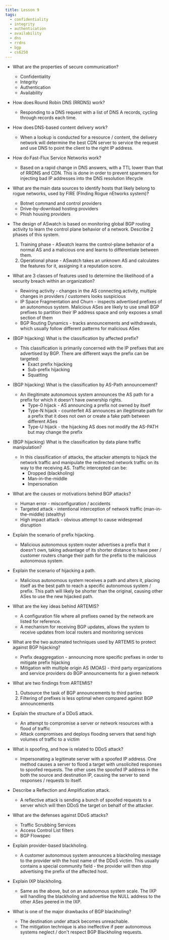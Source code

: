 ```yaml
---
title: Lesson 9
tags:
  - confidentiality
  - integrity
  - authentication
  - availability
  - dns
  - rrdns
  - bgp
  - cs6250
---
```


- What are the properties of secure communication?

  - Confidentiality
  - Integrity
  - Authentication
  - Availability

- How does Round Robin DNS (RRDNS) work?

  - Responding to a DNS request with a list of DNS A records, cycling through records each time.

- How does DNS-based content delivery work?

  - When a lookup is conducted for a resource / content, the delivery network will determine the
    best CDN server to service the request and use DNS to point the client to the right IP address.

- How do Fast-Flux Service Networks work?

  - Based on a rapid change in DNS answers, with a TTL lower than that of RRDNS and CDN. This is
    done in order to prevent spammers for injecting bad IP addresses into the DNS resolution
    lifecycle

- What are the main data sources to identify hosts that likely belong to rogue networks, used by
  FIRE (FInding Rogue nEtworks system)?

  - Botnet command and control providers
  - Drive-by-download hosting providers
  - Phish housing providers

- The design of ASwatch is based on monitoring global BGP routing activity to learn the control
  plane behavior of a network. Describe 2 phases of this system.

  1. Training phase - ASwatch learns the control-plane behavior of a normal AS and a malicious one
     and learns to differentiate between them.
  2. Operational phase - ASwatch takes an unknown AS and calculates the features for it, assigning
     it a reputation score.

- What are 3 classes of features used to determine the likelihood of a security breach within an
  organization?

  - Rewiring activity - changes in the AS connecting activity, multiple changes in providers /
    customers looks suspicious
  - IP Space Fragmentation and Churn - inspects advertised prefixes of an autonomous system.
    Malicious ASes are likely to use small BGP prefixes to partition their IP address space and only
    exposes a small section of them
  - BGP Routing Dynamics - tracks announcements and withdrawals, which usually follow different
    patterns for malicious ASes

- (BGP hijacking) What is the classification by affected prefix?

  - This classification is primarily concerned with the IP prefixes that are advertised by BGP.
    There are different ways the prefix can be targeted:
    - Exact prefix hijacking
    - Sub-prefix hijacking
    - Squatting

- (BGP hijacking) What is the classification by AS-Path announcement?

  - An illegitimate autonomous system announces the AS path for a prefix for which it doesn't have
    ownership rights.
    - Type-0 hijack - AS announcing a prefix not owned by itself
    - Type-N hijack - counterfeit AS announces an illegitimate path for a prefix that it does not
      own or create a fake path between different ASes
    - Type-U hijack - the hijacking AS does not modify the AS-PATH but may change the prefix

- (BGP hijacking) What is the classification by data plane traffic manipulation?

  - In this classification of attacks, the attacker attempts to hijack the network traffic and
    manipulate the redirected network traffic on its way to the receiving AS. Traffic intercepted
    can be:
    - Dropped (blackholing)
    - Man-in-the-middle
    - Impersonation

- What are the causes or motivations behind BGP attacks?

  - Human error - misconfiguration / accidents
  - Targeted attack - intentional interception of network traffic (man-in-the-middle) (stealthy)
  - High impact attack - obvious attempt to cause widespread disruption

- Explain the scenario of prefix hijacking.

  - Malicious autonomous system router advertises a prefix that it doesn't own, taking advantage of
    its shorter distance to have peer / customer routers change their path for the prefix to the
    malicious autonomous system.

- Explain the scenario of hijacking a path.

  - Malicious autonomous system receives a path and alters it, placing itself as the best path to
    reach a specific autonomous system / prefix. This path will likely be shorter than the original,
    causing other ASes to use the new hijacked path.

- What are the key ideas behind ARTEMIS?

  - A configuration file where all prefixes owned by the network are listed for reference.
  - A mechanism for receiving BGP updates, allows the system to receive updates from local routers
    and monitoring services

- What are the two automated techniques used by ARTEMIS to protect against BGP hijacking?

  - Prefix deaggregation - announcing more specific prefixes in order to mitigate prefix hijacking
  - Mitigation with multiple origin AS (MOAS) - third party organizations and service providers do
    BGP announcements for a given network

- What are two findings from ARTEMIS?

  1. Outsource the task of BGP announcements to third parties
  2. Filtering of prefixes is less optimal when compared against BGP announcements

- Explain the structure of a DDoS attack.

  - An attempt to compromise a server or network resources with a flood of traffic
  - Attack compromises and deploys flooding servers that send high volumes of traffic to a victim

- What is spoofing, and how is related to DDoS attack?

  - Impersonating a legitimate server with a spoofed IP address. One method causes a server to flood
    a target with unsolicited responses to spoofed requests. The other uses the spoofed IP address
    in the both the source and destination IP, causing the server to send responses / requests to
    itself.

- Describe a Reflection and Amplification attack.

  - A reflective attack is sending a bunch of spoofed requests to a server which will then DDoS the
    target on behalf of the attacker.

- What are the defenses against DDoS attacks?

  - Traffic Scrubbing Services
  - Access Control List filters
  - BGP Flowspec

- Explain provider-based blackholing.

  - A customer autonomous system announces a blackholing message to the provider with the host name
    of the DDoS victim. This usually contains a special community field - the provider will then
    stop advertising the prefix of the affected host.

- Explain IXP blackholing.

  - Same as the above, but on an autonomous system scale. The IXP will handling the blackholing and
    advertise the NULL address to the other ASes peered in the IXP.

- What is one of the major drawbacks of BGP blackholing?

  - The destination under attack becomes unreachable.
  - The mitigation technique is also ineffective if peer autonomous systems neglect / don't respect
    BGP Blackholing requests.
